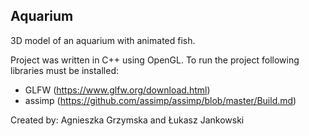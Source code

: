 ## Aquarium
3D model of an aquarium with animated fish.

Project was written in C++ using OpenGL.
To run the project following libraries must be installed:
- GLFW (https://www.glfw.org/download.html)
- assimp (https://github.com/assimp/assimp/blob/master/Build.md)

Created by:
Agnieszka Grzymska and Łukasz Jankowski


